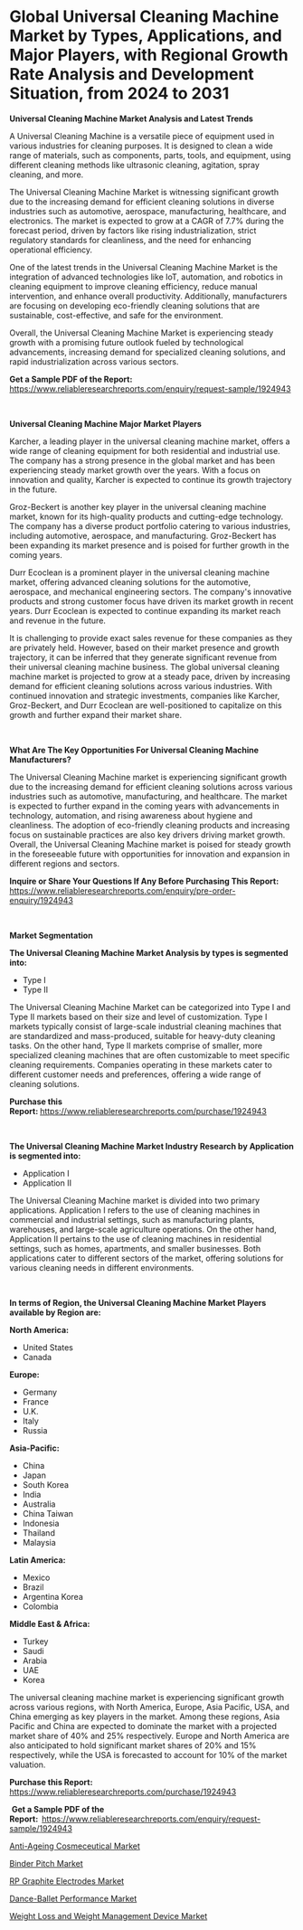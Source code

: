 <p><h1>Global Universal Cleaning Machine Market by Types, Applications, and Major Players, with Regional Growth Rate Analysis and Development Situation, from 2024 to 2031</h1></p><p><strong>Universal Cleaning Machine Market Analysis and Latest Trends</strong></p>
<p><p>A Universal Cleaning Machine is a versatile piece of equipment used in various industries for cleaning purposes. It is designed to clean a wide range of materials, such as components, parts, tools, and equipment, using different cleaning methods like ultrasonic cleaning, agitation, spray cleaning, and more.</p><p>The Universal Cleaning Machine Market is witnessing significant growth due to the increasing demand for efficient cleaning solutions in diverse industries such as automotive, aerospace, manufacturing, healthcare, and electronics. The market is expected to grow at a CAGR of 7.7% during the forecast period, driven by factors like rising industrialization, strict regulatory standards for cleanliness, and the need for enhancing operational efficiency.</p><p>One of the latest trends in the Universal Cleaning Machine Market is the integration of advanced technologies like IoT, automation, and robotics in cleaning equipment to improve cleaning efficiency, reduce manual intervention, and enhance overall productivity. Additionally, manufacturers are focusing on developing eco-friendly cleaning solutions that are sustainable, cost-effective, and safe for the environment.</p><p>Overall, the Universal Cleaning Machine Market is experiencing steady growth with a promising future outlook fueled by technological advancements, increasing demand for specialized cleaning solutions, and rapid industrialization across various sectors.</p></p>
<p><strong>Get a Sample PDF of the Report:&nbsp;</strong> <a href="https://www.reliableresearchreports.com/enquiry/request-sample/1924943">https://www.reliableresearchreports.com/enquiry/request-sample/1924943</a></p>
<p>&nbsp;</p>
<p><strong>Universal Cleaning Machine Major Market Players</strong></p>
<p><p>Karcher, a leading player in the universal cleaning machine market, offers a wide range of cleaning equipment for both residential and industrial use. The company has a strong presence in the global market and has been experiencing steady market growth over the years. With a focus on innovation and quality, Karcher is expected to continue its growth trajectory in the future.</p><p>Groz-Beckert is another key player in the universal cleaning machine market, known for its high-quality products and cutting-edge technology. The company has a diverse product portfolio catering to various industries, including automotive, aerospace, and manufacturing. Groz-Beckert has been expanding its market presence and is poised for further growth in the coming years.</p><p>Durr Ecoclean is a prominent player in the universal cleaning machine market, offering advanced cleaning solutions for the automotive, aerospace, and mechanical engineering sectors. The company's innovative products and strong customer focus have driven its market growth in recent years. Durr Ecoclean is expected to continue expanding its market reach and revenue in the future.</p><p>It is challenging to provide exact sales revenue for these companies as they are privately held. However, based on their market presence and growth trajectory, it can be inferred that they generate significant revenue from their universal cleaning machine business. The global universal cleaning machine market is projected to grow at a steady pace, driven by increasing demand for efficient cleaning solutions across various industries. With continued innovation and strategic investments, companies like Karcher, Groz-Beckert, and Durr Ecoclean are well-positioned to capitalize on this growth and further expand their market share.</p></p>
<p>&nbsp;</p>
<p><strong>What Are The Key Opportunities For Universal Cleaning Machine Manufacturers?</strong></p>
<p><p>The Universal Cleaning Machine market is experiencing significant growth due to the increasing demand for efficient cleaning solutions across various industries such as automotive, manufacturing, and healthcare. The market is expected to further expand in the coming years with advancements in technology, automation, and rising awareness about hygiene and cleanliness. The adoption of eco-friendly cleaning products and increasing focus on sustainable practices are also key drivers driving market growth. Overall, the Universal Cleaning Machine market is poised for steady growth in the foreseeable future with opportunities for innovation and expansion in different regions and sectors.</p></p>
<p><strong>Inquire or Share Your Questions If Any Before Purchasing This Report:</strong> <a href="https://www.reliableresearchreports.com/enquiry/pre-order-enquiry/1924943">https://www.reliableresearchreports.com/enquiry/pre-order-enquiry/1924943</a></p>
<p>&nbsp;</p>
<p><strong>Market Segmentation</strong></p>
<p><strong>The Universal Cleaning Machine Market Analysis by types is segmented into:</strong></p>
<p><ul><li>Type I</li><li>Type II</li></ul></p>
<p><p>The Universal Cleaning Machine Market can be categorized into Type I and Type II markets based on their size and level of customization. Type I markets typically consist of large-scale industrial cleaning machines that are standardized and mass-produced, suitable for heavy-duty cleaning tasks. On the other hand, Type II markets comprise of smaller, more specialized cleaning machines that are often customizable to meet specific cleaning requirements. Companies operating in these markets cater to different customer needs and preferences, offering a wide range of cleaning solutions.</p></p>
<p><strong>Purchase this Report:&nbsp;</strong><a href="https://www.reliableresearchreports.com/purchase/1924943">https://www.reliableresearchreports.com/purchase/1924943</a></p>
<p>&nbsp;</p>
<p><strong>The Universal Cleaning Machine Market Industry Research by Application is segmented into:</strong></p>
<p><ul><li>Application I</li><li>Application II</li></ul></p>
<p><p>The Universal Cleaning Machine market is divided into two primary applications. Application I refers to the use of cleaning machines in commercial and industrial settings, such as manufacturing plants, warehouses, and large-scale agriculture operations. On the other hand, Application II pertains to the use of cleaning machines in residential settings, such as homes, apartments, and smaller businesses. Both applications cater to different sectors of the market, offering solutions for various cleaning needs in different environments.</p></p>
<p>&nbsp;</p>
<p><strong>In terms of Region, the Universal Cleaning Machine Market Players available by Region are:</strong></p>
<p>
    <p> <strong> North America: </strong>
        <ul>
            <li>United States</li>
            <li>Canada</li>
        </ul>
        </p> 
    <p> <strong> Europe: </strong>
        <ul>
            <li>Germany</li>
            <li>France</li>
            <li>U.K.</li>
            <li>Italy</li>
            <li>Russia</li>
        </ul>
        </p> 
    <p> <strong> Asia-Pacific: </strong>
        <ul>
            <li>China</li>
            <li>Japan</li>
            <li>South Korea</li>
            <li>India</li>
            <li>Australia</li>
            <li>China Taiwan</li>
            <li>Indonesia</li>
            <li>Thailand</li>
            <li>Malaysia</li>
        </ul>
        </p> 
    <p> <strong> Latin America: </strong>
        <ul>
            <li>Mexico</li>
            <li>Brazil</li>
            <li>Argentina Korea</li>
            <li>Colombia</li>
        </ul>
        </p> 
    <p> <strong> Middle East & Africa: </strong>
        <ul>
            <li>Turkey</li>
            <li>Saudi</li>
            <li>Arabia</li>
            <li>UAE</li>
            <li>Korea</li>
        </ul>
    </p>
    </p>
<p><p>The universal cleaning machine market is experiencing significant growth across various regions, with North America, Europe, Asia Pacific, USA, and China emerging as key players in the market. Among these regions, Asia Pacific and China are expected to dominate the market with a projected market share of 40% and 25% respectively. Europe and North America are also anticipated to hold significant market shares of 20% and 15% respectively, while the USA is forecasted to account for 10% of the market valuation.</p></p>
<p><strong>Purchase this Report: </strong><a href="https://www.reliableresearchreports.com/purchase/1924943">https://www.reliableresearchreports.com/purchase/1924943</a></p>
<p>&nbsp;<strong>Get a Sample PDF of the Report:&nbsp;&nbsp;</strong><a href="https://www.reliableresearchreports.com/enquiry/request-sample/1924943">https://www.reliableresearchreports.com/enquiry/request-sample/1924943</a></p>
<p><strong></strong></p>
<p><p><a href="https://extreme-scabiosa-c81.notion.site/Anti-Ageing-Cosmeceutical-Market-Analysis-and-Market-Size-Global-Industry-Overview-Market-Segmenta-50f2564297784ccf85133b2bf4292c27">Anti-Ageing Cosmeceutical Market</a></p><p><a href="https://view.publitas.com/reportprime-1/binder-pitch-market-size-evaluating-its-market-trends-growth-and-projections-2024-2031/">Binder Pitch Market</a></p><p><a href="https://view.publitas.com/reportprime-1/decoding-the-rp-graphite-electrodes-market-a-deep-dive-into-the-latest-market-trends-market-segmentation-and-competitive-analysis/">RP Graphite Electrodes Market</a></p><p><a href="https://metal-farmhouse-e95.notion.site/Dance-Ballet-Performance-Market-Size-Growth-and-Forecast-from-2024-2031-38171234bd9843d5b66b5261c0dd5252">Dance-Ballet Performance Market</a></p><p><a href="https://circular-yam-9b9.notion.site/Weight-Loss-and-Weight-Management-Device-Market-Size-Focuses-on-Market-Dynamics-In-Depth-Analysis-a-e1b4d2c1d24044d08e8c53b94c8da596">Weight Loss and Weight Management Device Market</a></p></p>